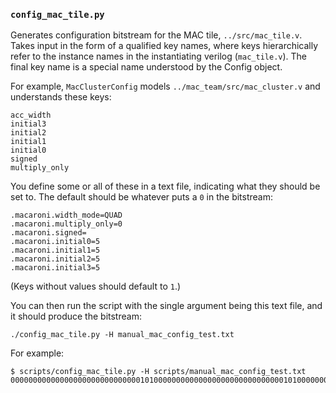 ### `config_mac_tile.py`

Generates configuration bitstream for the MAC tile, `../src/mac_tile.v`. Takes input in the form of a qualified key names, where keys hierarchically refer to the instance names in the instantiating verilog (`mac_tile.v`). The final key name is a special name understood by the Config object.

For example, `MacClusterConfig` models `../mac_team/src/mac_cluster.v` and understands these keys:

```
acc_width
initial3
initial2
initial1
initial0
signed
multiply_only
```

You define some or all of these in a text file, indicating what they should be set to. The default should be whatever puts a `0` in the bitstream:

```
.macaroni.width_mode=QUAD
.macaroni.multiply_only=0
.macaroni.signed=
.macaroni.initial0=5
.macaroni.initial1=5
.macaroni.initial2=5
.macaroni.initial3=5
```

(Keys without values should default to `1`.)

You can then run the script with the single argument being this text file, and it should produce the bitstream:

`./config_mac_tile.py -H manual_mac_config_test.txt`

For example:

```
$ scripts/config_mac_tile.py -H scripts/manual_mac_config_test.txt 
000000000000000000000000000001010000000000000000000000000000010100000000000000000000000000000101000000000000000000000000000001011010
```
